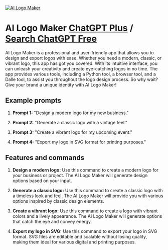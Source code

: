 
[![AI Logo Maker](null)](https://chat.openai.com/g/g-n6RkUsv74-ai-logo-maker)

# AI Logo Maker [ChatGPT Plus](https://chat.openai.com/g/g-n6RkUsv74-ai-logo-maker) / [Search ChatGPT Free](https://gptcall.net/index.html#/?search=AI%20Logo%20Maker)

AI Logo Maker is a professional and user-friendly app that allows you to design and export logos with ease. Whether you need a modern, classic, or vibrant logo, this app has got you covered. With its intuitive interface, you can unleash your creativity and create eye-catching logos in no time. The app provides various tools, including a Python tool, a browser tool, and a Dalle tool, to assist you throughout the logo design process. So why wait? Give your brand a unique identity with AI Logo Maker!

## Example prompts

1. **Prompt 1:** "Design a modern logo for my new business."

2. **Prompt 2:** "Generate a classic logo with a vintage feel."

3. **Prompt 3:** "Create a vibrant logo for my upcoming event."

4. **Prompt 4:** "Export my logo in SVG format for printing purposes."


## Features and commands

1. **Design a modern logo:** Use this command to create a modern logo for your business or project. The AI Logo Maker will generate design options based on your input.

2. **Generate a classic logo:** Use this command to create a classic logo with a timeless look and feel. The AI Logo Maker will provide you with various options inspired by classic design elements.

3. **Create a vibrant logo:** Use this command to create a logo with vibrant colors and a lively appearance. The AI Logo Maker will generate options that catch the eye and convey energy.

4. **Export my logo in SVG:** Use this command to export your logo in SVG format. SVG files are editable and scalable without losing quality, making them ideal for various digital and printing purposes.


